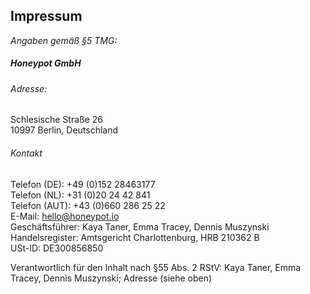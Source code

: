 ## Impressum

_Angaben gemäß §5 TMG:_

##### Honeypot GmbH

###### Adresse:

Schlesische Straße 26<br />
10997 Berlin, Deutschland<br />

###### Kontakt

Telefon (DE): +49 (0)152 28463177<br />
Telefon (NL): +31 (0)20 24 42 841<br />
Telefon (AUT): +43 (0)660 286 25 22<br />
E-Mail: [hello@honeypot.io](mailto:hello@honeypot.io)<br />
Geschäftsführer: Kaya Taner, Emma Tracey, Dennis Muszynski<br />
Handelsregister: Amtsgericht Charlottenburg, HRB 210362 B<br />
USt-ID: DE300856850

Verantwortlich für den Inhalt nach §55 Abs. 2 RStV:
Kaya Taner, Emma Tracey, Dennis Muszynski; Adresse (siehe oben)<br />
